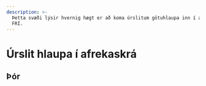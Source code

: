 ```yaml
---
description: >-
  Þetta svæði lýsir hvernig hægt er að koma úrslitum götuhlaupa inn í afrekaskrá
  FRÍ.
---
```


# Úrslit hlaupa í afrekaskrá

## Þór

